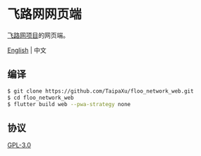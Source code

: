 # 飞路网网页端

[飞路网项目](https://github.com/TaipaXu/floo-network)的网页端。

[English](./README.md) | 中文

## 编译

```sh
$ git clone https://github.com/TaipaXu/floo_network_web.git
$ cd floo_network_web
$ flutter build web --pwa-strategy none
```

## 协议

[GPL-3.0](LICENSE)
